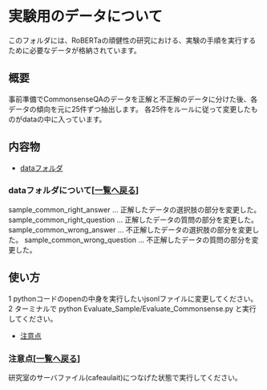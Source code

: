 # 実験用のデータについて

このフォルダには、RoBERTaの頑健性の研究における、実験の手順を実行するために必要なデータが格納されています。

## 概要
事前準備でCommonsenseQAのデータを正解と不正解のデータに分けた後、各データの傾向を元に25件ずつ抽出します。
各25件をルールに従って変更したものがdataの中に入っています。

## 内容物<a name="content"></a>[](#content)

- [dataフォルダ](#data)
### dataフォルダ<a name="data"></a>について[[一覧へ戻る](#content)]
sample_common_right_answer ... 正解したデータの選択肢の部分を変更した。
sample_common_right_question ... 正解したデータの質問の部分を変更した。
sample_common_wrong_answer ... 不正解したデータの選択肢の部分を変更した。
sample_common_wrong_question ... 不正解したデータの質問の部分を変更した。

## 使い方<a name="howtouse"></a>[](#howtouse)

1 pythonコードのopenの中身を実行したいjsonlファイルに変更してください。
2 ターミナルで
python Evaluate_Sample/Evaluate_Commonsense.py と実行してください。

- [注意点](#remarks)

### 注意点<a name="remarks"></a>[[一覧へ戻る](#howtouse)]
研究室のサーバファイル(cafeaulait)につなげた状態で実行してください。

